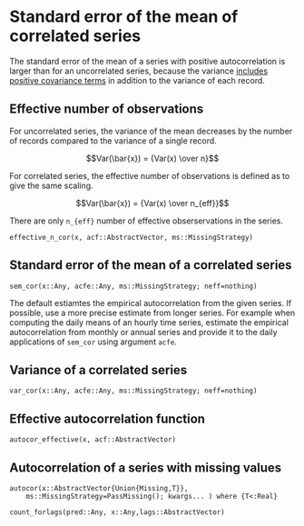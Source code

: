 # Standard error of the mean of correlated series

The standard error of the mean of a series with positive autocorrelation
is larger than 
for an uncorrelated series, because the variance 
[includes positive covariance
terms](https://en.wikipedia.org/wiki/Variance#Sum_of_correlated_variables) 
in addition to the variance of each record.

## Effective number of observations

For uncorrelated series, the variance of the mean decreases by the number of records compared to the 
variance of a single record.

```math
Var(\bar{x}) = {Var(x) \over n}
```

For correlated series, the effective number of observations is defined as to give the same scaling.

```math
Var(\bar{x}) = {Var(x) \over n_{eff}}
```

There are only ``n_{eff}`` number of effective obserservations
in the series.
```@docs
effective_n_cor(x, acf::AbstractVector, ms::MissingStrategy)
```

## Standard error of the mean of a correlated series
```@docs
sem_cor(x::Any, acfe::Any, ms::MissingStrategy; neff=nothing)
```

The default estiamtes the empirical autocorrelation from the given series. 
If possible, use a more precise estimate from longer series. For example
when computing the daily means of an hourly time series, estimate the 
empirical autocorrelation from monthly or annual series and provide it to
the daily applications of `sem_cor` using argument `acfe`.

## Variance of a correlated series
```@docs
var_cor(x::Any, acfe::Any, ms::MissingStrategy; neff=nothing)
```

## Effective autocorrelation function
```@docs
autocor_effective(x, acf::AbstractVector)
```

## Autocorrelation of a series with missing values
```@docs
autocor(x::AbstractVector{Union{Missing,T}}, 
    ms::MissingStrategy=PassMissing(); kwargs... ) where {T<:Real}
```

```@docs
count_forlags(pred::Any, x::Any,lags::AbstractVector) 
```


